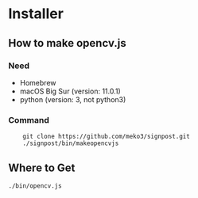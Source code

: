 # Installer
## How to make opencv.js
### Need
- Homebrew
- macOS Big Sur (version: 11.0.1)
- python (version: 3, not python3)
### Command
```
    git clone https://github.com/meko3/signpost.git
    ./signpost/bin/makeopencvjs
```

## Where to Get
`./bin/opencv.js`